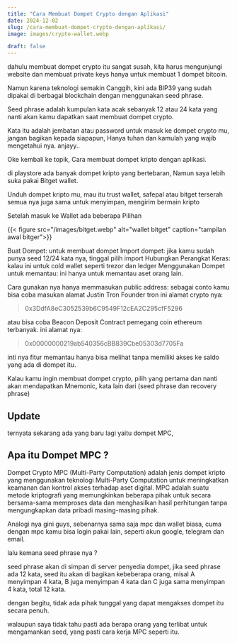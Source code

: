 ```yaml
---
title: "Cara Membuat Dompet Crypto dengan Aplikasi"
date: 2024-12-02
slug: /cara-membuat-dompet-crypto-dengan-aplikasi/
image: images/crypto-wallet.webp

draft: false
---
```


dahulu membuat dompet crypto itu sangat susah, kita harus mengunjungi website dan membuat private keys hanya untuk membuat 1 dompet bitcoin.

Namun karena teknologi semakin Canggih, kini ada BIP39 yang sudah dipakai di berbagai blockchain dengan menggunakan seed phrase.

Seed phrase adalah kumpulan kata acak sebanyak 12 atau 24 kata yang nanti akan kamu dapatkan saat membuat dompet crypto.

Kata itu adalah jembatan atau password untuk masuk ke dompet crypto mu, jangan bagikan kepada siapapun, Hanya tuhan dan kamulah yang wajib mengetahui nya. anjayy..

Oke kembali ke topik, Cara membuat dompet kripto dengan aplikasi.

di playstore ada banyak dompet kripto yang bertebaran, Namun saya lebih suka pakai Bitget wallet.

Unduh dompet kripto mu, mau itu trust wallet, safepal atau bitget terserah semua nya juga sama untuk menyimpan, mengirim bermain kripto

Setelah masuk ke Wallet ada beberapa Pilihan

{{< figure src="/images/bitget.webp" alt="wallet bitget" caption="tampilan awal bitger">}}

Buat Dompet: untuk membuat dompet
Import dompet: jika kamu sudah punya seed 12/24 kata nya, tinggal pilih import
Hubungkan Perangkat Keras: kalau ini untuk cold wallet seperti trezor dan ledger
Menggunakan Dompet untuk memantau: ini hanya untuk memantau aset orang lain.

Cara gunakan nya hanya memmasukan public address:
sebagai conto kamu bisa coba masukan alamat Justin Tron Founder tron
ini alamat crypto nya: 
> 0x3DdfA8eC3052539b6C9549F12cEA2C295cfF5296

atau bisa coba Beacon Deposit Contract pemegang coin ethereum terbanyak.
ini alamat nya: 
> 0x00000000219ab540356cBB839Cbe05303d7705Fa

inti nya fitur memantau hanya bisa melihat tanpa memiliki akses ke saldo yang ada di dompet itu.

Kalau kamu ingin membuat dompet crypto, pilih yang pertama dan nanti akan mendapatkan Mnemonic, kata lain dari (seed phrase dan recovery phrase)

## Update

ternyata sekarang ada yang baru lagi yaitu dompet MPC,

## Apa itu Dompet MPC ?

Dompet Crypto MPC (Multi-Party Computation) adalah jenis dompet kripto yang menggunakan teknologi Multi-Party Computation untuk meningkatkan keamanan dan kontrol akses terhadap aset digital. MPC adalah suatu metode kriptografi yang memungkinkan beberapa pihak untuk secara bersama-sama memproses data dan menghasilkan hasil perhitungan tanpa mengungkapkan data pribadi masing-masing pihak.

Analogi nya gini guys, sebenarnya sama saja mpc dan wallet biasa, cuma dengan mpc kamu bisa login pakai lain, seperti akun google, telegram dan email.

lalu kemana seed phrase nya ?

seed phrase akan di simpan di server penyedia dompet, jika seed phrase ada 12 kata, seed itu akan di bagikan kebeberapa orang, misal A menyimpan 4 kata, B juga menyimpan 4 kata dan C juga sama menyimpan 4 kata, total 12 kata.

dengan begitu, tidak ada pihak tunggal yang dapat mengakses dompet itu secara penuh.

walaupun saya tidak tahu pasti ada berapa orang yang terlibat untuk mengamankan seed, yang pasti cara kerja MPC seperti itu.
